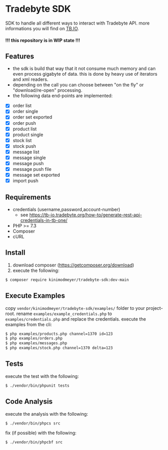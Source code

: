 # Tradebyte SDK

SDK to handle all different ways to interact with Tradebyte API. more informations you will find on [TB.IO](https://tradebyte.io).

#### !!! this repository is in WIP state !!!

## Features

* the sdk is build that way that it not consume much memory and can even process gigabyte of data. this is done by heavy use of iterators and xml readers.
* depending on the call you can choose between "on the fly" or "download/re-open" processing.
* the following data end-points are implemented:

- [x] order list
- [x] order single
- [x] order set exported
- [x] order push
- [x] product list
- [x] product single
- [x] stock list
- [x] stock push
- [x] message list
- [x] message single
- [x] message push
- [x] message push file
- [x] message set exported
- [x] import push

## Requirements

* credentials (username,password,account-number)
  * see https://tb-io.tradebyte.org/how-to/generate-rest-api-credentials-in-tb-one/
* PHP >= 7.3
* Composer
* cURL

## Install

1. download composer (https://getcomposer.org/download)
2. execute the following:

```bash
$ composer require kinimodmeyer/tradebyte-sdk:dev-main
```

## Execute Examples

copy ``vendor/kinimodmeyer/tradebyte-sdk/examples/`` folder to your project-root.
rename ``examples/example_credentials.php`` to ``examples/credentials.php`` and replace the credentials.
execute the examples from the cli:

```bash
$ php examples/products.php channel=1370 id=123
$ php examples/orders.php
$ php examples/messages.php
$ php examples/stock.php channel=1370 delta=123
```

## Tests

execute the test with the following:

```bash
$ ./vendor/bin/phpunit tests
```

## Code Analysis

execute the analysis with the following:

```bash
$ ./vendor/bin/phpcs src
```

fix (if possible) with the following:

```bash
$ ./vendor/bin/phpcbf src
```
